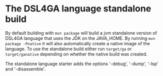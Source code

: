 # The DSL4GA language standalone build

By default building with `mvn package` will build a jvm standalone version of DSL4GA language that uses the JDK on the JAVA_HOME.
By running `mvn package -Pnative` it will also automatically create a native image of the language.
To use the standalone build either run `target/ga` or `target/ganative` depending on whether the native build was created.

The standalone language starter adds the options '-debug', '-dump', '-lsp' and '-disassemble'.
         
